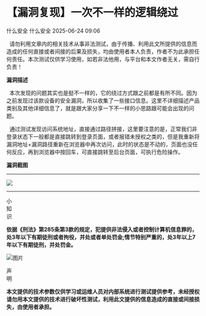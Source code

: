 #  【漏洞复现】一次不一样的逻辑绕过  
什么安全  什么安全   2025-06-24 09:06  
  
  请勿利用文章内的相关技术从事非法测试，由于传播、利用此文所提供的信息而造成的任何直接或者间接的后果及损失，均由使用者本人负责，作者不为此承担任何责任。本次测试仅供学习使用，如若非法他用，与平台和本文作者无关，需自行负责！  
  
**漏洞描述**  
  
  本次发现的问题其实也是挺不一样的，它的绕过方式跟之前都是有所不同。因为之前发现过该款设备的安全漏洞，所以收集了一些接口信息。这里不详细描述产品类别及其他详细信息了，就是跟大家分享一下不一样的小思路跟可能会出现的问题。  
  
  通过测试发现访问系统地址，直接通过路径拼接，这里要注意的是，正常我们非登录状态下一般都是直接跳转到登录页面，或者报错未授权之类的，但是我重新将漏洞地址+漏洞路径重新在浏览器中再次访问，此时的状态是不动的，页面也没任何反应，再到浏览器中按回车，可直接跳转至后台页面，可执行危险操作。  
  
**漏洞截图**  
  
****  
![](https://mmbiz.qpic.cn/mmbiz_png/w0DeFbFI15w1qbibsxZkF0s8joWCWSib8F7aqolmicibibzv3bUx82EIVx3Pp1zkw7aarCwxlMPE0eibGnJnjdF9mBzw/640?wx_fmt=png&from=appmsg "")  
  
****  
  
小  
知  
识  
  
  
  
  
**依据《刑法》第285条第3款的规定，犯提供非法侵入或者控制计算机信息罪的，处3年以下有期徒刑或者****拘役****，并处或者单处****罚金****;情节特别严重的，处3年以上7年以下有期徒刑，并处罚金。**  
  
![图片](https://mmbiz.qpic.cn/mmbiz_png/Gn0JbCnxttRbj4Mib3fcSfwr0tP4UxXtjf47HFwaZcgwWStzGNLNMlGKQJz902fHTT8PCfOwHedLqarXh0eC9KQ/640?wx_fmt=other&wxfrom=5&wx_lazy=1&wx_co=1&tp=webp "")  
  
声  
明  
  
  
  
**本文提供的技术参数仅供学习或运维人员对内部系统进行测试提供参考，未经授权请勿用本文提供的技术进行破坏性测试，利用此文提供的信息造成的直接或间接损失，由使用者承担。**  
  
  
